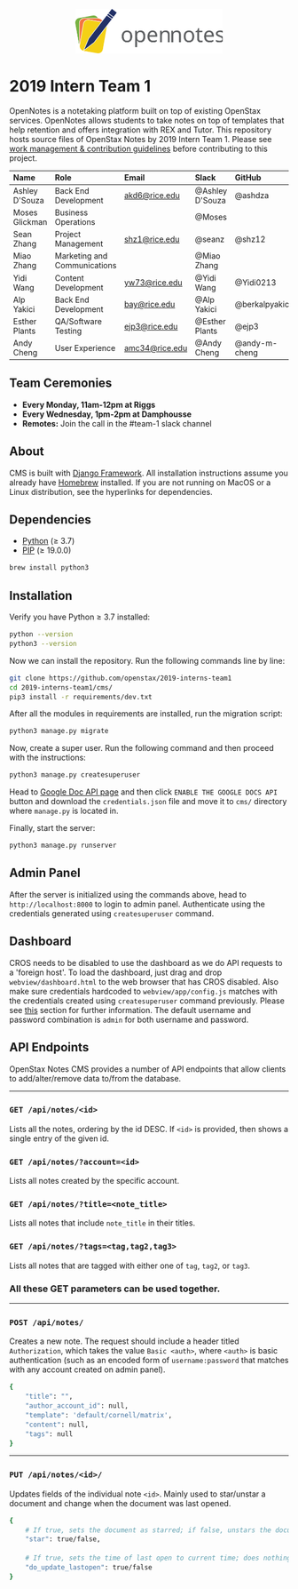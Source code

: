 <p align="center">
    <img height="80" src="webview/assets/logo/opennotes.svg">
</p>

# 2019 Intern Team 1
OpenNotes is a notetaking platform built on top of existing OpenStax services. OpenNotes allows students to take notes on top of templates that help retention and offers integration with REX and Tutor. This repository hosts source files of OpenStax Notes by 2019 Intern Team 1. Please see [work management & contribution guidelines](https://github.com/openstax/2019-interns-team1/blob/master/CONTRIBUTING.md) before contributing to this project.

| Name | Role | Email | Slack | GitHub | 
| :---- | :---- | :---- | :---- | :---- |
| Ashley D'Souza | Back End Development | akd6@rice.edu | @Ashley D'Souza | @ashdza
| Moses Glickman | Business Operations | | @Moses |
| Sean Zhang     | Project Management | shz1@rice.edu | @seanz | @shz12
| Miao Zhang     | Marketing and Communications | | @Miao Zhang
| Yidi Wang      | Content Development | yw73@rice.edu| @Yidi Wang| @Yidi0213
| Alp Yakici     | Back End Development | bay@rice.edu | @Alp Yakici | @berkalpyakici | |
| Esther Plants  | QA/Software Testing | ejp3@rice.edu | @Esther Plants | @ejp3
| Andy Cheng     | User Experience | amc34@rice.edu | @Andy Cheng | @andy-m-cheng

## Team Ceremonies
- **Every Monday, 11am-12pm at Riggs**
- **Every Wednesday, 1pm-2pm at Damphousse**
- **Remotes:** Join the call in the #team-1 slack channel

## About
CMS is built with [Django Framework](https://www.djangoproject.com). All installation instructions assume you already have [Homebrew](http://brew.sh) installed. If you are not running on MacOS or a Linux distribution, see the hyperlinks for dependencies.

## Dependencies
* [Python](https://www.python.org/) (≥ 3.7)
* [PIP](https://github.com/pypa/pip) (≥ 19.0.0)
```bash
brew install python3
```

## Installation
Verify you have Python ≥ 3.7 installed:  
```bash
python --version
python3 --version
```

Now we can install the repository. Run the following commands line by line:

```bash
git clone https://github.com/openstax/2019-interns-team1
cd 2019-interns-team1/cms/
pip3 install -r requirements/dev.txt
```

After all the modules in requirements are installed, run the migration script:

```bash
python3 manage.py migrate
```
Now, create a super user. Run the following command and then proceed with the instructions:

```bash
python3 manage.py createsuperuser
```

Head to [Google Doc API page](https://developers.google.com/docs/api/quickstart/python) and then click `ENABLE THE GOOGLE DOCS API` button and download the `credentials.json` file and move it to `cms/` directory where `manage.py` is located in.


Finally, start the server:

```bash
python3 manage.py runserver
```

## Admin Panel
After the server is initialized using the commands above, head to `http://localhost:8000` to login to admin panel. Authenticate using the credentials generated using `createsuperuser` command.

## Dashboard
CROS needs to be disabled to use the dashboard as we do API requests to a 'foreign host'. To load the dashboard, just drag and drop `webview/dashboard.html` to the web browser that has CROS disabled. Also make sure credentials hardcoded to `webview/app/config.js` matches with the credentials created using `createsuperuser` command previously. Please see [this](#post-apinotes) section for further information. The default username and password combination is `admin` for both username and password.

## API Endpoints
OpenStax Notes CMS provides a number of API endpoints that allow clients to add/alter/remove data to/from the database.

---

### `GET /api/notes/<id>`
Lists all the notes, ordering by the id DESC. If `<id>` is provided, then shows a single entry of the given id.

### `GET /api/notes/?account=<id>`
Lists all notes created by the specific account.

### `GET /api/notes/?title=<note_title>`
Lists all notes that include `note_title` in their titles.

### `GET /api/notes/?tags=<tag,tag2,tag3>`
Lists all notes that are tagged with either one of `tag`, `tag2`, or `tag3`.

### All these GET parameters can be used together.

---

### `POST /api/notes/`
Creates a new note. The request should include a header titled  `Authorization`, which takes the value `Basic <auth>`, where `<auth>` is basic authentication (such as an encoded form of `username:password` that matches with any account created on admin panel).

```bash
{
    "title": "",
    "author_account_id": null,
    "template": 'default/cornell/matrix',
    "content": null,
    "tags": null
}
```

---

### `PUT /api/notes/<id>/`
Updates fields of the individual note `<id>`. Mainly used to star/unstar a document and change when the document was last opened.

```bash
{
    # If true, sets the document as starred; if false, unstars the document:
    "star": true/false,

    # If true, sets the time of last open to current time; does nothing if set to false:
    "do_update_lastopen": true/false
}
```